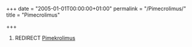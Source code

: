 +++
date = "2005-01-01T00:00:00+01:00"
permalink = "/Pimecrolimus/"
title = "Pimecrolimus"

+++

1.  REDIRECT [Pimekrolimus](/atopedia/Pimekrolimus "wikilink")
